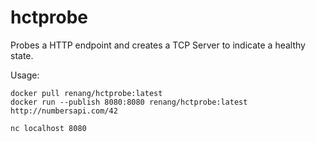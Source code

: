 # hctprobe

Probes a HTTP endpoint and creates a TCP Server to indicate a healthy state.

Usage:
```shell
docker pull renang/hctprobe:latest
docker run --publish 8080:8080 renang/hctprobe:latest http://numbersapi.com/42

nc localhost 8080
```
